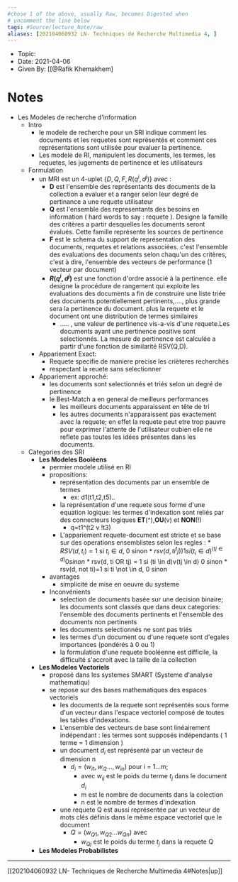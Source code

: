 ```yaml
---
#chose 1 of the above, usually Raw, becomes Digested when
# uncomment the line below
tags: #Source/lecture_Note/raw
aliases: [202104060932 LN- Techniques de Recherche Multimedia 4, ] 
---
```

<!--topic should reference the big themes of a certain lecture, not necessarily the Title of the Course -->
* Topic:
* Date: 2021-04-06
* Given By: [[@Rafik Khemakhem]


# Notes 
* Les Modeles de recherche d'information
	* Intro
		* le modele de recherche pour un SRI indique comment les documents et les requetes sont représentés et comment ces représentations sont utilisée pour evaluer la pertinence.
		* Les modele de RI, manipulent les documents, les termes, les requetes, les jugements de pertinence et les utilisateurs 
	* Formulation
		* un MRI est un 4-uplet $\{D,Q,F,R(q^i, d^j)\}$ avec :
			* **D** est l'ensemble des représentants des documents de la collection a evaluer et a ranger selon leur degré de pertinance a une requete utilisateur
			* **Q** est l'ensemble des representants des besoins en information ( hard words to say : requete ). Designe la famille des critères a partir desquelles les documents seront évalués. Cette famille représente les sources de pertinence 
			* **F** est le schema du support de représentation des documents, requetes et relations associées. c'est l'ensemble des evaluations des documents selon chaqu'un des critères, c'est à dire, l'ensemble des vecteurs de performance (1 vecteur par document)
			* **$R(q^i,d^j)$** est une fonction d'ordre associé à la pertinence. elle designe la procédure de rangement qui exploite les evaluations des documents a fin de construire une liste triée des documents potentiellement pertinents,...., plus grande sera la pertinence du document. plus la requete et le document ont une distribution de termes similaires
				* ..... , une valeur de pertinence vis-a-vis d'une requete.Les documents ayant une pertinence positive sont selectionnés. La mesure de pertinence est calculée a partir d'une fonction de similarité RSV(Q,D).
		* Appariement Exact:
			* Requete specifie de maniere precise les  crièteres recherchés 
			* respectant la reuete sans selectionner 
		* Appariement approché: 
			* les documents sont selectionnés et triés selon un degré de pertinence
			* le Best-Match a en general de meilleurs performances 
				* les meilleurs documents apparaissent en tête de tri 
				* les autres documents n'apparaissent pas exactement avec la requete; en effet la requete peut etre trop pauvre pour exprimer l'attente de l'utilisateur oubien elle ne reflete pas toutes les idées présentes dans les documents.
	* Categories des SRI 
		* **Les Modeles Booléens**
			* permier modele utilisé en RI
			* propositions: 
				* représentation des documents par un ensemble de termes 
					* ex: d1(t1,t2,t5).. 
				* la représentation d'une requete sous forme d'une equation logique: les termes d'indexation sont reliés par des connecteurs logiques **ET**(^),**OU**(v) et **NON**(!)
					* q=t1^(t2 v !t3)
				* L'appariement requete-document est stricte et se base sur des operations ensemblistes selon les regles : 
						* $RSV(d,t_i)=1 \text{ si } t_i \in d\text{, } 0 \text{ sinon }$
						* $rsv(d,ti^tj))1 si (t_i\in d)^(tj\in d) 0 sinon$
						* rsv(d, ti OR tj) = 1 si (ti \in d)v(tj \in d) 0 sinon
						* rsv(d, not ti)=1 si ti \not \in d, 0 sinon
			* avantages 
				* simplicité de mise en oeuvre du systeme
			* Inconvénients 
				* selection de documents basée sur une decision binaire; les documents sont classés que dans deux categories:  l'ensemble des documents pertinents et l'ensemble des documents non pertinents
				* les documents selectionnés ne sont pas triés 
				* les termes d'un document ou d'une requete sont d'egales importances (pondérés à 0 ou 1) 
				* la formulation d'une requete booléenne est difficile, la difficulté s'accroit avec la taille de la collection
		* **Les Modeles Vectoriels**
			* proposé dans les systemes SMART (Systeme d'analyse mathematiqu)
			* se repose sur des bases mathematiques des espaces vectoriels
				* les documents de la requete sont représentés sous forme d'un vecteur dans l'espace vectoriel composé de toutes les tables d'indexations.
				* L'ensemble des vecteurs de base sont linéairement indépendant : les termes sont supposés indépendants ( 1 terme = 1 dimension )
				* un document $d_i$ est représenté par un vecteur de dimension n 
					* $d_i=(w_{i1},w_{i2}...,w_{in})$ pour i = 1...m;
						* avec $w_{ij}$ est le poids du terme $t_j$ dans le document $d_i$
						* m est le nombre de documents dans la colection
						* n est le nombre de termes d'indexation
				* une requete Q est aussi représentée par un vecteur de mots clés définis dans le même espace vectoriel que le document
					* $Q=(w_{Q1},w_{Q2}...w_{Qn})$ avec 
						* $w_{Qj}$ est le poids du terme $t_j$ dans la requete Q
		* **Les Modeles Probabilistes**

---
[[202104060932 LN- Techniques de Recherche Multimedia 4#Notes|up]]